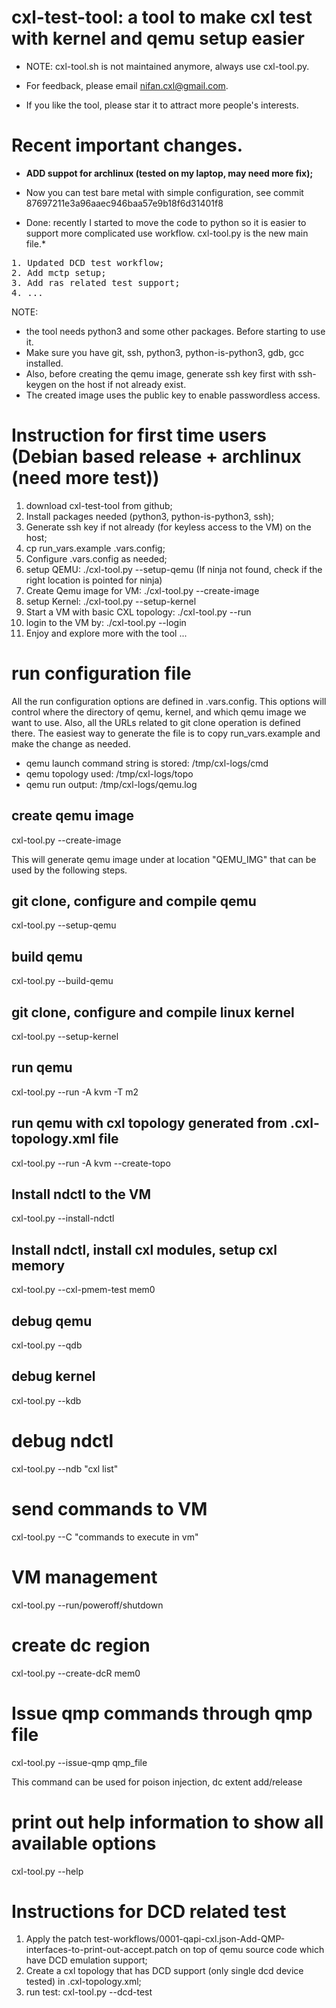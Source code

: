 # cxl-test-tool: a tool to make cxl test with kernel and qemu setup easier

* NOTE: cxl-tool.sh is not maintained anymore, always use cxl-tool.py.

* For feedback, please email nifan.cxl@gmail.com.
* If you like the tool, please star it to attract more people's interests.

# Recent important changes.

* **ADD suppot for archlinux (tested on my laptop, may need more fix);**

* Now you can test bare metal with simple configuration, see commit 87697211e3a96aaec946baa57e9b18f6d31401f8

* Done: recently I started to move the code to python so it is easier to support more complicated use workflow. cxl-tool.py is the new main file.*
<pre>
1. Updated DCD test workflow;
2. Add mctp setup;
3. Add ras related test support;
4. ...
</pre>

NOTE:

* the tool needs python3 and some other packages.  Before starting to use it.
* Make sure you have git, ssh, python3, python-is-python3, gdb, gcc installed.
* Also, before creating the qemu image, generate ssh key first with ssh-keygen on the host if not already exist.
* The created image uses the public key to enable passwordless access.

# Instruction for first time users (Debian based release + archlinux (need more test))
1. download cxl-test-tool from github;
2. Install packages needed (python3, python-is-python3, ssh);
3. Generate ssh key if not already (for keyless access to the VM) on the host;
4. cp run_vars.example .vars.config;
5. Configure .vars.config as needed;
6. setup QEMU: ./cxl-tool.py --setup-qemu (If ninja not found, check if the right location is pointed for ninja)
7. Create Qemu image for VM: ./cxl-tool.py --create-image
8. setup Kernel: ./cxl-tool.py --setup-kernel
9. Start a VM with basic CXL topology: ./cxl-tool.py --run
10. login to the VM by: ./cxl-tool.py --login
11. Enjoy and explore more with the tool ...

# run configuration file
All the run configuration options are defined in .vars.config. This options will control where the directory of qemu, kernel, and which qemu image we want to use.
Also, all the URLs related to git clone operation is defined there.
The easiest way to generate the file is to copy run_vars.example and make the change as needed.

* qemu launch command string is stored: /tmp/cxl-logs/cmd
* qemu topology used: /tmp/cxl-logs/topo
* qemu run output: /tmp/cxl-logs/qemu.log

## create qemu image
cxl-tool.py --create-image

This will generate qemu image under at location "QEMU_IMG"  that can be used by the following steps.

## git clone, configure and compile qemu
cxl-tool.py --setup-qemu

## build qemu
cxl-tool.py --build-qemu

## git clone, configure and compile linux kernel
cxl-tool.py --setup-kernel

## run qemu
cxl-tool.py --run -A kvm -T m2 

## run qemu with cxl topology generated from .cxl-topology.xml file
cxl-tool.py --run -A kvm --create-topo

## Install ndctl to the VM
cxl-tool.py --install-ndctl

## Install ndctl, install cxl modules, setup cxl memory
cxl-tool.py --cxl-pmem-test mem0

## debug qemu
cxl-tool.py --qdb

## debug kernel
cxl-tool.py --kdb

# debug ndctl
cxl-tool.py --ndb "cxl list"

# send commands to VM
cxl-tool.py --C "commands to execute in vm"

# VM management
cxl-tool.py --run/poweroff/shutdown

# create dc region
cxl-tool.py --create-dcR mem0

# Issue qmp commands through qmp file
cxl-tool.py --issue-qmp qmp_file

This command can be used for poison injection, dc extent add/release

# print out help information to show all available options
cxl-tool.py --help

# Instructions for DCD related test
1. Apply the patch test-workflows/0001-qapi-cxl.json-Add-QMP-interfaces-to-print-out-accept.patch on top of qemu source code which have DCD emulation support;
2. Create a cxl topology that has DCD support (only single dcd device tested) in .cxl-topology.xml;
3. run test:  cxl-tool.py --dcd-test
